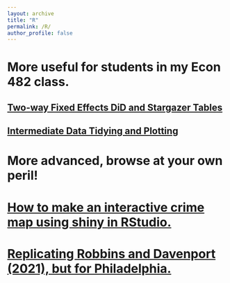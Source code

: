 ```yaml
---
layout: archive
title: "R"
permalink: /R/
author_profile: false
---
```

# More useful for students in my Econ 482 class.
## [Two-way Fixed Effects DiD and Stargazer Tables](https://alexmarsella.github.io/R/felm_stargazer/) 
## [Intermediate Data Tidying and Plotting](https://alexmarsella.github.io/R/phillyDA/) 


# More advanced, browse at your own peril!
# [How to make an interactive crime map using shiny in RStudio.](https://alexmarsella.github.io/R/shinymaptutorial/) 
# [Replicating Robbins and Davenport (2021), but for Philadelphia.](https://alexmarsella.github.io/R/microsynth/) 


